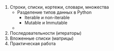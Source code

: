 1. Строки, списки, кортежи, словари, множества
   * Разделение типов данных в Python
     * Iterable и non-iterable
     * Mutable и Immutable
   * 
2. Последовательности (итераторы)
3. Вложенные списки (матрицы)
4. Практическая работа
